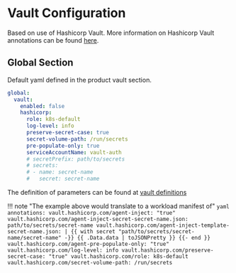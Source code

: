 # Vault Configuration

Based on use of Hashicorp Vault.
More information on Hashicorp Vault annotations can be found [here](https://www.vaultproject.io/docs/platform/k8s/injector/annotations).

## Global Section

Default yaml defined in the product vault section.

```yaml
global:
  vault:
    enabled: false
    hashicorp:
      role: k8s-default
      log-level: info
      preserve-secret-case: true
      secret-volume-path: /run/secrets
      pre-populate-only: true
      serviceAccountName: vault-auth
      # secretPrefix: path/to/secrets
      # secrets:
      # - name: secret-name
      #   secret: secret-name
```

The definition of parameters can be found at
[vault definitions](https://www.vaultproject.io/docs/platform/k8s/injector/annotations)

!!! note "The example above would translate to a workload manifest of"
    ```yaml
          annotations:
            vault.hashicorp.com/agent-inject: "true"
            vault.hashicorp.com/agent-inject-secret-secret-name.json: path/to/secrets/secret-name
            vault.hashicorp.com/agent-inject-template-secret-name.json: |
              {{ with secret "path/to/secrets/secret-name/secret-name" -}}
              {{ .Data.data | toJSONPretty }}
              {{- end }}
            vault.hashicorp.com/agent-pre-populate-only: "true"
            vault.hashicorp.com/log-level: info
            vault.hashicorp.com/preserve-secret-case: "true"
            vault.hashicorp.com/role: k8s-default
            vault.hashicorp.com/secret-volume-path: /run/secrets
    ```
